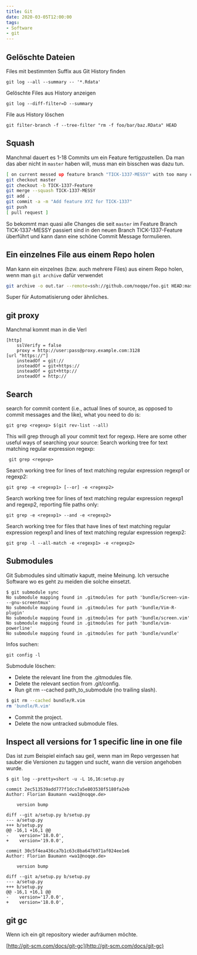 ```yaml
---
title: Git
date: 2020-03-05T12:00:00
tags:
- Software
- git
---
```


## Gelöschte Dateien

Files mit bestimmten Suffix aus Git History finden

    git log --all --summary -- '*.Rdata'

<!--more-->

Gelöschte Files aus History anzeigen

    git log --diff-filter=D --summary

File aus History löschen

    git filter-branch -f --tree-filter "rm -f foo/bar/baz.RData" HEAD

## Squash

Manchmal dauert es 1-18 Commits um ein Feature fertigzustellen. Da man das
aber nicht in `master` haben will, muss man ein bisschen was dazu tun.

``` bash
[ on current messed up feature branch "TICK-1337-MESSY" with too many commits ]
git checkout master
git checkout -b TICK-1337-Feature
git merge --squash TICK-1337-MESSY
git add .
git commit -a -m "Add feature XYZ for TICK-1337"
git push
[ pull request ]
```

So bekommt man quasi alle Changes die seit `master` im Feature Branch
TICK-1337-MESSY passiert sind in den neuen Branch TICK-1337-Feature überführt
und kann dann eine schöne Commit Message formulieren.


## Ein einzelnes File aus einem Repo holen

Man kann ein einzelnes (bzw. auch mehrere Files) aus einem Repo holen, wenn
man `git archive` dafür verwendet

``` bash
git archive -o out.tar --remote=ssh://github.com/noqqe/foo.git HEAD:master <file>
```

Super für Automatisierung oder ähnliches.

## git proxy

Manchmal kommt man in die Verl

    [http]
        sslVerify = false
        proxy = http://user:pass@proxy.example.com:3128
    [url "https://"]
        insteadOf = git://
        insteadOf = git+https://
        insteadOf = git+http://
        insteadOf = http://

## Search

search for commit content (i.e., actual lines of source, as opposed to
commit messages and the like), what you need to do is:

    git grep <regexp> $(git rev-list --all)

This will grep through all your commit text for regexp.
Here are some other useful ways of searching your source:
Search working tree for text matching regular expression regexp:

     git grep <regexp>

Search working tree for lines of text matching regular expression regexp1
or regexp2:

    git grep -e <regexp1> [--or] -e <regexp2>

Search working tree for lines of text matching regular expression regexp1
and regexp2, reporting file paths only:

    git grep -e <regexp1> --and -e <regexp2>

Search working tree for files that have lines of text matching regular
expression regexp1 and lines of text matching regular expression regexp2:

    git grep -l --all-match -e <regexp1> -e <regexp2>

## Submodules

Git Submodules sind ultimativ kaputt, meine Meinung. Ich versuche Software wo
es geht zu meiden die solche einsetzt.

    $ git submodule sync
    No submodule mapping found in .gitmodules for path 'bundle/Screen-vim---gnu-screentmux'
    No submodule mapping found in .gitmodules for path 'bundle/Vim-R-plugin'
    No submodule mapping found in .gitmodules for path 'bundle/screen.vim'
    No submodule mapping found in .gitmodules for path 'bundle/vim-powerline'
    No submodule mapping found in .gitmodules for path 'bundle/vundle'

Infos suchen:

    git config -l

Submodule löschen:

* Delete the relevant line from the .gitmodules file.
* Delete the relevant section from .git/config.
* Run git rm --cached path_to_submodule (no trailing slash).

``` bash
$ git rm --cached bundle/R.vim
rm 'bundle/R.vim'
```

* Commit the project.
* Delete the now untracked submodule files.

## Inspect all versions for 1 specific line in one file

Das ist zum Beispiel einfach sau geil, wenn man im Repo vergessen hat
sauber die Versionen zu taggen und sucht, wann die version angehoben wurde.

    $ git log --pretty=short -u -L 16,16:setup.py

    commit 2ec513539add777f1dcc7a5e803538f5180fa2eb
    Author: Florian Baumann <wa1@noqqe.de>

        version bump

    diff --git a/setup.py b/setup.py
    --- a/setup.py
    +++ b/setup.py
    @@ -16,1 +16,1 @@
    -    version='18.0.0',
    +    version='19.0.0',

    commit 30c5f4ea436ca7b1c63c8ba647b971af024ee1e6
    Author: Florian Baumann <wa1@noqqe.de>

        version bump

    diff --git a/setup.py b/setup.py
    --- a/setup.py
    +++ b/setup.py
    @@ -16,1 +16,1 @@
    -    version='17.0.0',
    +    version='18.0.0',

## git gc

Wenn ich ein git repository wieder aufräumen möchte.

[http://git-scm.com/docs/git-gc](http://git-scm.com/docs/git-gc)
